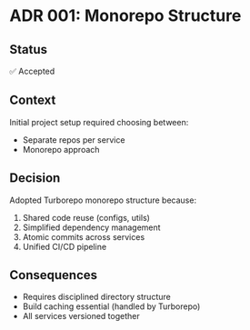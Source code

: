 # ADR 001: Monorepo Structure

## Status
✅ Accepted

## Context
Initial project setup required choosing between:
- Separate repos per service
- Monorepo approach

## Decision
Adopted Turborepo monorepo structure because:
1. Shared code reuse (configs, utils)
2. Simplified dependency management
3. Atomic commits across services
4. Unified CI/CD pipeline

## Consequences
- Requires disciplined directory structure
- Build caching essential (handled by Turborepo)
- All services versioned together

